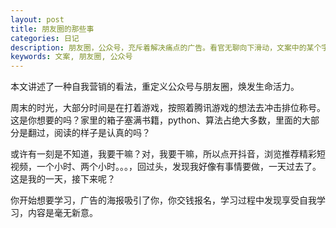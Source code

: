 ```yaml
---
layout: post
title: 朋友圈的那些事
categories: 日记
description: 朋友圈，公众号，充斥着解决痛点的广告。看官无聊向下滑动，文案中的某个字眼触动了你，你想解决某个问题吗？然后你去购买课程，缺少了输出。
keywords: 文案, 朋友圈, 公众号
---
```


本文讲述了一种自我营销的看法，重定义公众号与朋友圈，焕发生命活力。

周末的时光，大部分时间是在打着游戏，按照着腾讯游戏的想法去冲击排位称号。这是你想要的吗？家里的箱子塞满书籍，python、算法占绝大多数，里面的大部分是翻过，阅读的样子是认真的吗？

或许有一刻是不知道，我要干嘛？对，我要干嘛，所以点开抖音，浏览推荐精彩短视频，一个小时、两个小时。。。，回过头，发现我好像有事情要做，一天过去了。这是我的一天，接下来呢？

你开始想要学习，广告的海报吸引了你，你交钱报名，学习过程中发现享受自我学习，内容是毫无新意。
